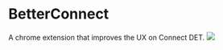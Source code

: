 # BetterConnect
A chrome extension that improves the UX on Connect DET.
<img src="https://cdn.discordapp.com/attachments/1223106999516921996/1348565011315953744/bannerNOtext.png?ex=67cfec89&is=67ce9b09&hm=bbd0f99f3a9554d849316c77575d2d765bd1040cdbe2484f1c37735400e7be93&">
